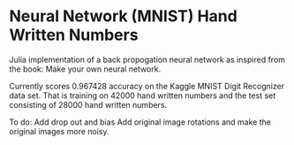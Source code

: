 # Neural Network (MNIST) Hand Written Numbers

Julia implementation of a back propogation neural network as inspired from the book: Make your own neural network. 

Currently scores 0.967428 accuracy on the Kaggle MNIST Digit Recognizer data set. That is training on 
42000 hand written numbers and the test set consisting of 28000 hand written numbers. 

To do: Add drop out and bias
Add original image rotations and make the original images more noisy. 
